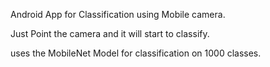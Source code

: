 Android App for Classification using Mobile camera.

Just Point the camera and it will start to classify.

uses the MobileNet Model for classification on 1000 classes.
